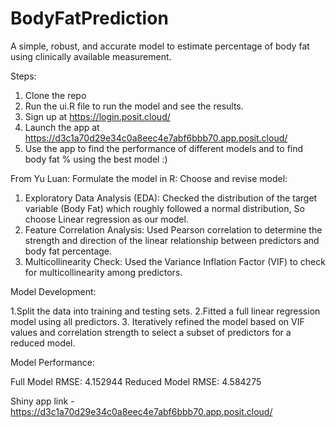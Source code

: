 # BodyFatPrediction
A simple, robust, and accurate model to estimate percentage of body fat using clinically available measurement.

Steps:
1. Clone the repo
2. Run the ui.R file to run the model and see the results.
3. Sign up at https://login.posit.cloud/
4. Launch the app at https://d3c1a70d29e34c0a8eec4e7abf6bbb70.app.posit.cloud/
5. Use the app to find the performance of different models and to find body fat % using the best model :)


From Yu Luan:
Formulate the model in R:
Choose and revise model:
1. Exploratory Data Analysis (EDA): Checked the distribution of the target variable (Body Fat) which roughly followed a normal distribution, So choose Linear regression as our model.
2. Feature Correlation Analysis: Used Pearson correlation to determine the strength and direction of the linear relationship between predictors and body fat percentage.
3. Multicollinearity Check: Used the Variance Inflation Factor (VIF) to check for multicollinearity among predictors.


Model Development:

1.Split the data into training and testing sets.
2.Fitted a full linear regression model using all predictors.
3. Iteratively refined the model based on VIF values and correlation strength to select a subset of predictors for a reduced model.

Model Performance:

Full Model RMSE: 4.152944
Reduced Model RMSE: 4.584275

Shiny app link - 
https://d3c1a70d29e34c0a8eec4e7abf6bbb70.app.posit.cloud/
